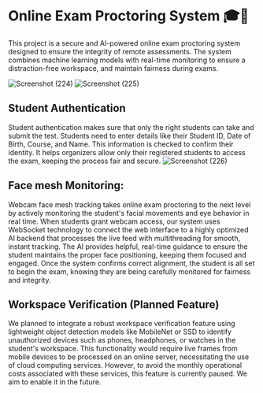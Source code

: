 # Online Exam Proctoring System 🎓📸
This project is a secure and AI-powered online exam proctoring system designed to ensure the integrity of remote assessments. The system combines machine learning models with real-time monitoring to ensure a distraction-free workspace, and maintain fairness during exams.

![Screenshot (224)](https://github.com/user-attachments/assets/0d8bf69c-6d1c-46e9-9a55-7feded37b6c2)
![Screenshot (225)](https://github.com/user-attachments/assets/c1162979-bfc6-4f91-994c-c8c191a7c6ee)

## Student Authentication
Student authentication makes sure that only the right students can take and submit the test. Students need to enter details like their Student ID, Date of Birth, Course, and Name. This information is checked to confirm their identity. It helps organizers allow only their registered students to access the exam, keeping the process fair and secure.
![Screenshot (226)](https://github.com/user-attachments/assets/17e8c575-737f-436b-82f9-1b9a9968783a)

## Face mesh Monitoring:
Webcam face mesh tracking takes online exam proctoring to the next level by actively monitoring the student's facial movements and eye behavior in real time. When students grant webcam access, our system uses WebSocket technology to connect the web interface to a highly optimized AI backend that processes the live feed with multithreading for smooth, instant tracking. The AI provides helpful, real-time guidance to ensure the student maintains the proper face positioning, keeping them focused and engaged. Once the system confirms correct alignment, the student is all set to begin the exam, knowing they are being carefully monitored for fairness and integrity.

## Workspace Verification (Planned Feature)
We planned to integrate a robust workspace verification feature using lightweight object detection models like MobileNet or SSD to identify unauthorized devices such as phones, headphones, or watches in the student's workspace. This functionality would require live frames from mobile devices to be processed on an online server, necessitating the use of cloud computing services. However, to avoid the monthly operational costs associated with these services, this feature is currently paused. We aim to enable it in the future.

